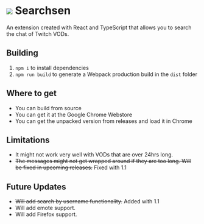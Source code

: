 # <img src="https://cdn.7tv.app/emote/61d74d1e27a4f6d6544dbafa/1x"/> Searchsen

An extension created with React and TypeScript that allows you to search the chat of Twitch VODs.

## Building

1. `npm i` to install dependencies
2. `npm run build` to generate a Webpack production build in the `dist` folder

## Where to get

- You can build from source
- You can get it at the Google Chrome Webstore
- You can get the unpacked version from releases and load it in Chrome

## Limitations

- It might not work very well with VODs that are over 24hrs long.
- <s>The messages might not get wrapped around if they are too long. Will be fixed in upcoming releases.</s> Fixed with 1.1

## Future Updates

- <s>Will add search by username functionality.</s> Added with 1.1
- Will add emote support.
- Will add Firefox support.
